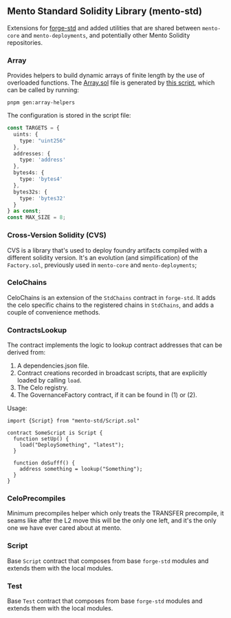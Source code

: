 ## Mento Standard Solidity Library (mento-std)

Extensions for [forge-std](https://github.com/foundry-rs/forge-std) and added utilities that are shared between `mento-core` and `mento-deployments`, and potentially other Mento Solidity repositories.

### Array

Provides helpers to build dynamic arrays of finite length by the use of overloaded functions.
The [Array.sol](./src/Array.sol) file is generated by [this script](./bin/gen-array-helpers.ts), which can be called by running:

```
pnpm gen:array-helpers
```

The configuration is stored in the script file:
```typescript
const TARGETS = {
  uints: {
    type: "uint256"
  },
  addresses: {
    type: 'address'
  },
  bytes4s: {
    type: 'bytes4'
  },
  bytes32s: {
    type: 'bytes32'
  }
} as const;
const MAX_SIZE = 8;
```

### Cross-Version Solidity (CVS)

CVS is a library that's used to deploy foundry artifacts compiled with a different solidity version.
It's an evolution (and simplification) of the `Factory.sol`, previously used in `mento-core` and `mento-deployments`;

### CeloChains

CeloChains is an extension of the `StdChains` contract in `forge-std`. 
It adds the celo specific chains to the registered chains in `StdChains`, and adds 
a couple of convenience methods.

### ContractsLookup

The contract implements the logic to lookup contract addresses that can be derived from:
1. A dependencies.json file.
2. Contract creations recorded in broadcast scripts, that are explicitly loaded by calling `load`.
3. The Celo registry.
4. The GovernanceFactory contract, if it can be found in (1) or (2). 

Usage: 

```solidity
import {Script} from "mento-std/Script.sol"

contract SomeScript is Script {
  function setUp() {
    load("DeploySomething", "latest");
  }
  
  function doSufff() {
    address something = lookup("Something");
  }
}
```

### CeloPrecompiles

Minimum precompiles helper which only treats the TRANSFER precompile, it seams like after the L2 move this will be the only one left, and it's the only one we have ever cared about at mento.

### Script

Base `Script` contract that composes from base `forge-std` modules and extends them with the local modules.

### Test

Base `Test` contract that composes from base `forge-std` modules and extends them with the local modules.
